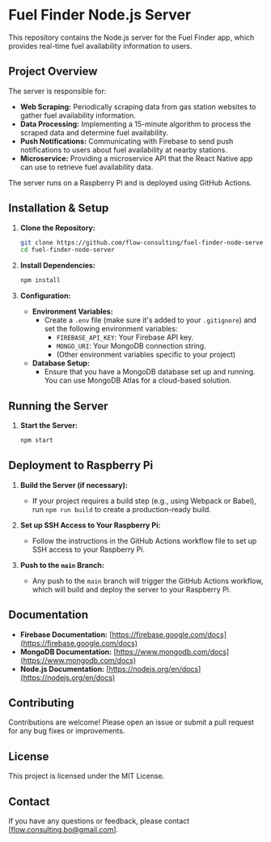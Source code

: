 # Fuel Finder Node.js Server

This repository contains the Node.js server for the Fuel Finder app, which provides real-time fuel availability information to users.

## Project Overview

The server is responsible for:

* **Web Scraping:** Periodically scraping data from gas station websites to gather fuel availability information.
* **Data Processing:**  Implementing a 15-minute algorithm to process the scraped data and determine fuel availability.
* **Push Notifications:**  Communicating with Firebase to send push notifications to users about fuel availability at nearby stations.
* **Microservice:** Providing a microservice API that the React Native app can use to retrieve fuel availability data.

The server runs on a Raspberry Pi and is deployed using GitHub Actions.

## Installation & Setup

1. **Clone the Repository:**
   ```bash
   git clone https://github.com/flow-consulting/fuel-finder-node-server.git
   cd fuel-finder-node-server
   ```

2. **Install Dependencies:**
   ```bash
   npm install
   ```

3. **Configuration:**
   * **Environment Variables:**
     * Create a `.env` file (make sure it's added to your `.gitignore`) and set the following environment variables:
       * `FIREBASE_API_KEY`: Your Firebase API key.
       * `MONGO_URI`: Your MongoDB connection string.
       * (Other environment variables specific to your project)
   * **Database Setup:**
      * Ensure that you have a MongoDB database set up and running. You can use MongoDB Atlas for a cloud-based solution.

## Running the Server

1. **Start the Server:**
   ```bash
   npm start
   ```

## Deployment to Raspberry Pi

1. **Build the Server (if necessary):**
   * If your project requires a build step (e.g., using Webpack or Babel), run `npm run build` to create a production-ready build.

2. **Set up SSH Access to Your Raspberry Pi:**
   * Follow the instructions in the GitHub Actions workflow file to set up SSH access to your Raspberry Pi. 

3. **Push to the `main` Branch:**  
   *  Any push to the `main` branch will trigger the GitHub Actions workflow, which will build and deploy the server to your Raspberry Pi.

## Documentation

* **Firebase Documentation:** [https://firebase.google.com/docs](https://firebase.google.com/docs)
* **MongoDB Documentation:** [https://www.mongodb.com/docs](https://www.mongodb.com/docs)
* **Node.js Documentation:** [https://nodejs.org/en/docs](https://nodejs.org/en/docs)

## Contributing

Contributions are welcome! Please open an issue or submit a pull request for any bug fixes or improvements.

## License

This project is licensed under the MIT License.

## Contact

If you have any questions or feedback, please contact [flow.consulting.bo@gmail.com].

